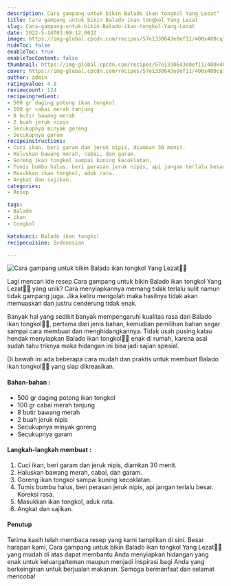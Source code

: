 ```yaml
---
description: Cara gampang untuk bikin Balado ikan tongkol Yang Lezat"
title: Cara gampang untuk bikin Balado ikan tongkol Yang Lezat
slug: Cara-gampang-untuk-bikin-Balado-ikan-tongkol-Yang-Lezat
date: 2022-5-14T03:09:12.063Z
image: https://img-global.cpcdn.com/recipes/57e1330643e0ef11/400x400cq70/photo.jpg
hideToc: false
enableToc: true
enableTocContent: false
thumbnail: https://img-global.cpcdn.com/recipes/57e1330643e0ef11/400x400cq70/photo.jpg
cover: https://img-global.cpcdn.com/recipes/57e1330643e0ef11/400x400cq70/photo.jpg
author: admin
ratingvalue: 4.8
reviewcount: 124
recipeingredient:
- 500 gr daging potong ikan tongkol
- 100 gr cabai merah tanjung
- 8 butir bawang merah
- 2 buah jeruk nipis
- Secukupnya minyak goreng
- Secukupnya garam
recipeinstructions:
- Cuci ikan, beri garam dan jeruk nipis, diamkan 30 menit.
- Haluskan bawang merah, cabai, dan garam.
- Goreng ikan tongkol sampai kuning kecoklatan.
- Tumis bumbu halus, beri perasan jeruk nipis, api jangan terlalu besar. Koreksi rasa.
- Masukkan ikan tongkol, aduk rata.
- Angkat dan sajikan.
categories:
- Resep

tags:
- Balado
- ikan
- tongkol

katakunci: Balado ikan tongkol
recipecuisine: Indonesian

---
```


![Cara gampang untuk bikin Balado ikan tongkol Yang Lezat👩‍🍳](https://img-global.cpcdn.com/recipes/57e1330643e0ef11/400x400cq70/photo.jpg)

Lagi mencari ide resep Cara gampang untuk bikin Balado ikan tongkol Yang Lezat👩‍🍳 yang unik? Cara menyiapkannya memang tidak terlalu sulit namun tidak gampang juga. Jika keliru mengolah maka hasilnya tidak akan memuaskan dan justru cenderung tidak enak.

Banyak hal yang sedikit banyak mempengaruhi kualitas rasa dari Balado ikan tongkol👩‍🍳, pertama dari jenis bahan, kemudian pemilihan bahan segar sampai cara membuat dan menghidangkannya. Tidak usah pusing kalau hendak menyiapkan Balado ikan tongkol👩‍🍳 enak di rumah, karena asal sudah tahu triknya maka hidangan ini bisa jadi sajian spesial.

Di bawah ini ada beberapa cara mudah dan praktis untuk membuat Balado ikan tongkol👩‍🍳 yang siap dikreasikan.

<!--inarticleads1-->

#### Bahan-bahan :

- 500 gr daging potong ikan tongkol
- 100 gr cabai merah tanjung
- 8 butir bawang merah
- 2 buah jeruk nipis
- Secukupnya minyak goreng
- Secukupnya garam

<!--inarticleads2-->

#### Langkah-langkah membuat :

1. Cuci ikan, beri garam dan jeruk nipis, diamkan 30 menit.
1. Haluskan bawang merah, cabai, dan garam.
1. Goreng ikan tongkol sampai kuning kecoklatan.
1. Tumis bumbu halus, beri perasan jeruk nipis, api jangan terlalu besar. Koreksi rasa.
1. Masukkan ikan tongkol, aduk rata.
1. Angkat dan sajikan.

#### Penutup

Terima kasih telah membaca resep yang kami tampilkan di sini. Besar harapan kami, Cara gampang untuk bikin Balado ikan tongkol Yang Lezat👩‍🍳 yang mudah di atas dapat membantu Anda menyiapkan hidangan yang enak untuk keluarga/teman maupun menjadi inspirasi bagi Anda yang berkeinginan untuk berjualan makanan. Semoga bermanfaat dan selamat mencoba!